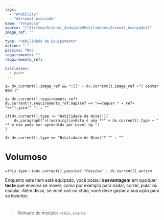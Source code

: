 ```yaml
---
tags:
  - "#hability"
  - "#Arsenal_Avançado"
name: "Volumoso"
source: "[[Sistema/Arsenal_Avançado#Habilidades|Arsenal_Avançado]]"
image_ref: ""

type: "Habilidade de Equipamento"
action: "-"
passive: TRUE
requirements: ""
requirements_ref:  

cssclasses:
  - paper
---
```

`$= dv.current().image_ref && "![[" + dv.current().image_ref +"| center 600]]"`


`$= dv.current().requirements_ref? dv.current().requirements_ref.map(ref => "==Requer " + ref+ "==").join(" ") : ""`

```dataviewjs
if(dv.current().type != "Habilidade de Nível"){
	dv.paragraph(">[!warning]\n>Esta é uma **" + dv.current().type + " ** e não pode ser aprendida por Level Up ")
}
```


`$= dv.current().type == "Habilidade de Nível"? "" : ""`
# Volumoso
*`=this.type` - `$=dv.current().passive? "Passiva" : dv.current().action`*

Enquanto este item está equipado, você possui **desvantagem** em qualquer **teste** que envolva se mover. como por exemplo para nadar, correr, pular ou escalar. Além disso, se você cair no chão, você deve gastar a sua ação para se levantar.


#
> Retirado do modulo: `=this.source`